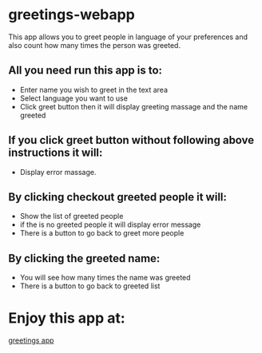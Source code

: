 # greetings-webapp
This app allows you to greet people in language of your preferences and also count how many times the person was greeted.

## All you need run  this app is to:
* Enter name you wish to greet in the text area
* Select language you want to use
* Click greet button then it will display greeting massage and the name greeted 
## If you click greet button without following above instructions it will:
* Display error massage.

## By clicking checkout greeted people it will:
* Show the list of greeted people
* if the is no greeted people it will display error message
* There is a button to go back to greet more people

## By clicking the greeted name:
* You will see how many times the name was greeted
* There is a button to go back to greeted list

# Enjoy this app at:

[greetings app](rendani-greetings.herokuapp.com)
